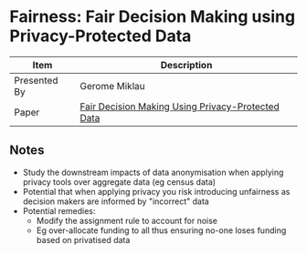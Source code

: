 # Fairness: Fair Decision Making using Privacy-Protected Data

| Item | Description |
| --- | --- | 
| Presented By | Gerome Miklau |
| Paper | [Fair Decision Making Using Privacy-Protected Data](https://dl.acm.org/doi/pdf/10.1145/3351095.3372872?download=true) |



## Notes

- Study the downstream impacts of data anonymisation when applying privacy tools over aggregate data (eg census data)
- Potential that when applying privacy you risk introducing unfairness as decision makers are informed by "incorrect" data
- Potential remedies:
    - Modify the assignment rule to account for noise
    - Eg over-allocate funding to all thus ensuring no-one loses funding based on privatised data